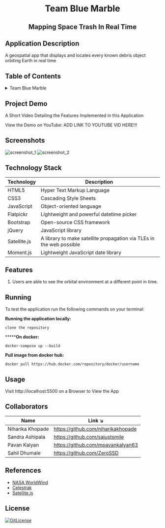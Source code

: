 
<!-- PROJECT TITLE -->
  <h1 align="center">Team Blue Marble</h1>
 <h2 2 align="center">
    Mapping Space Trash In Real Time
    <br />
    </h2>

## Application Description

A geospatial app that displays and locates every known debris object orbiting Earth in real time

## Table of Contents

<details>
<summary>Team Blue Marble</summary>

+ [Application Description](#application-description)
+ [Table of Contents](#table-of-contents)
+ [Project Demo](#demo)
+ [Screenshots](#screenshots)
+ [Technology Stack](#technology-stack)
+ [Features](#features)
+ [Running](#running)
+ [Usage](#usage)
+ [Collaborators](#collaborators)
+ [References](#references)  
+ [License](#license)

</details>

## Project Demo

A Short Video Detailing the Features Implemented in this Application

View the Demo on YouTube: ADD LINK TO YOUTUBE VID HERE!!!

## Screenshots

![screenshot_1](https://user-images.githubusercontent.com/19821445/135711783-975f36a8-4fd9-43e9-be66-854e1b73ce9a.JPG)
![screenshot_2](https://user-images.githubusercontent.com/19821445/135711784-5dda03e4-0b42-4d55-b93d-03318f93dee9.JPG)


## Technology Stack

| Technology | Description                               |
|------------|-------------------------------------------|
| HTML5      | Hyper Text Markup Language                |
| CSS3       | Cascading Style Sheets                    |
| JavaScript | Object-oriented language                  |
| Flatpickr  | Lightweight and powerful datetime picker  |
| Bootstrap  | Open-source CSS framework                 |
| jQuery     | JavaScript library                        |
| Satellite.js | A library to make satellite propagation via TLEs in the web possible |
|Moment.js | Lightweight JavaScript date library |

## Features

1. Users are able to see the orbital environment at a different point in time.

## Running

To test the application run the following commands on your terminal:

**Running the application locally:**

```
clone the repository
```

*******On docker:**

```
docker-compose up --build
```
**Pull image from docker hub:**

```
docker pull https://hub.docker.com/repository/docker/username
```

## Usage

Visit http://localhost:5500 on a Browser to View the App


## Collaborators


| Name                          | Link ↘️                         |
|-------------------------------|---------------------------------|
| Niharika Khopade              | https://github.com/niharikakhopade |
| Sandra Ashipala               | https://github.com/sajustsmile  |
| Pavan Kalyan                  | https://github.com/mpavankalyan63 |
| Sahil Dhumale                 | https://github.com/ZeroSSD      |

## References
* [NASA WorldWind](https://worldwind.arc.nasa.gov/)
* [Celestrak](http://www.celestrak.com/NORAD/elements/)
* [Satellite.js](https://github.com/shashwatak/satellite-js)

## License
[![GitLicense](https://gitlicense.com/badge/sajustsmile/sajustsmile.github.io)](https://github.com/sajustsmile/sajustsmile.github.io/blob/master/LICENSE)

